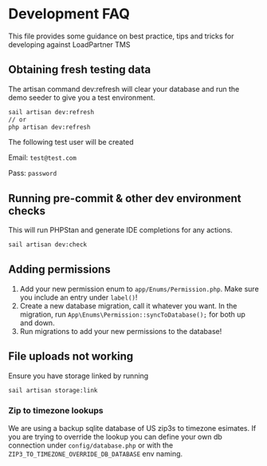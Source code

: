 # Development FAQ

This file provides some guidance on best practice, tips and tricks for developing against LoadPartner TMS

## Obtaining fresh testing data
The artisan command dev:refresh will clear your database and run the demo seeder to give you a test environment.

```bash
sail artisan dev:refresh
// or 
php artisan dev:refresh
```


The following test user will be created

Email:  `test@test.com`

Pass:   `password`


## Running pre-commit & other dev environment checks

This will run PHPStan and generate IDE completions for any actions.
``` bash
sail artisan dev:check
```

## Adding permissions
1. Add your new permission enum to `app/Enums/Permission.php`. Make sure you include an entry under `label()`!
2. Create a new database migration, call it whatever you want. In the migration, run `App\Enums\Permission::syncToDatabase();` for both up and down.
3. Run migrations to add your new permissions to the database!

## File uploads not working
Ensure you have storage linked by running
``` bash
sail artisan storage:link
```

### Zip to timezone lookups
We are using a backup sqlite database of US zip3s to timezone esimates. If you are trying to override the lookup you can define your own db connection under `config/database.php` or with the `ZIP3_TO_TIMEZONE_OVERRIDE_DB_DATABASE` env naming.